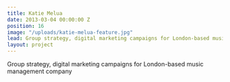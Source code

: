 ```yaml
---
title: Katie Melua
date: 2013-03-04 00:00:00 Z
position: 16
image: "/uploads/katie-melua-feature.jpg"
lead: Group strategy, digital marketing campaigns for London-based music management company
layout: project
---
```


Group strategy, digital marketing campaigns for London-based music management company